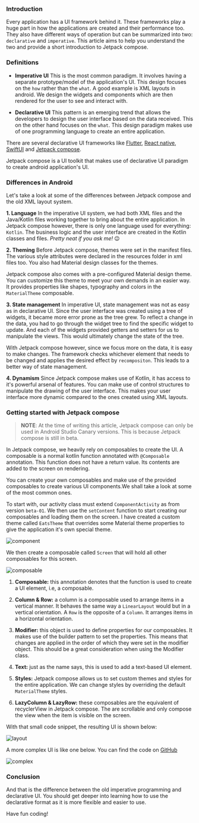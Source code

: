 ### Introduction
Every application has a UI framework behind it. These frameworks play a huge part in how the applications are created and their performance too. They also have different ways of operation but can be summarized into two: `declarative` and `imperative`. This article aims to help you understand the two and provide a short introduction to Jetpack compose.

### Definitions
- **Imperative UI**
This is the most common paradigm. It involves having a separate prototype/model of the application's UI. This design focuses on the `how` rather than the `what`. A good example is XML layouts in android. We design the widgets and components which are then rendered for the user to see and interact with.

- **Declarative UI**
This pattern is an emerging trend that allows the developers to design the user interface based on the data received. This on the other hand focuses on the `what`. This design paradigm makes use of one programming language to create an entire application.

There are several declarative UI frameworks like [Flutter](https://flutter.dev/), [React native](https://reactnative.dev/), [SwiftUI](https://developer.apple.com/tutorials/swiftui/) and [Jetpack compose](https://developer.android.com/jetpack/compose).

Jetpack compose is a UI toolkit that makes use of declarative UI paradigm to create android application's UI.

### Differences in Android
Let's take a look at some of the differences between Jetpack compose and the old XML layout system.

**1. Language**
In the imperative UI system, we had both XML files and the Java/Kotlin files working together to bring about the entire application. In Jetpack compose however, there is only one language used for everything: `Kotlin`. The business logic and the user interface are created in the Kotlin classes and files. _Pretty neat if you ask me!_ 😉

**2. Theming**
Before Jetpack compose, themes were set in the manifest files. The various style attributes were declared in the resources folder in xml files too. You also had Material design classes for the themes.

Jetpack compose also comes with a pre-configured Material design theme. You can customize this theme to meet your own demands in an easier way. It provides properties like shapes, typography and colors in the `MaterialTheme` composable.

**3. State management**
In imperative UI, state management was not as easy as in declarative UI. Since the user interface was created using a tree of widgets, it became more error prone as the tree grew. To reflect a change in the data, you had to go through the widget tree to find the specific widget to update. And each of the widgets provided getters and setters for us to manipulate the views. This would ultimately change the state of the tree.

With Jetpack compose however, since we focus more on the data, it is easy to make changes. The framework checks whichever element that needs to be changed and applies the desired effect by `recompositon`. This leads to a better way of state management.

**4. Dynamism**
Since Jetpack compose makes use of Kotlin, it has access to it's powerful arsenal of features. You can make use of control structures to manipulate the drawing of the user interface. This makes your user interface more dynamic compared to the ones created using XML layouts.

### Getting started with Jetpack compose
> **NOTE**: At the time of writing this article, Jetpack compose can only be used in Android Studio Canary versions. This is because Jetpack compose is still in beta.

In Jetpack compose, we heavily rely on composables to create the UI. A composable is a normal kotlin function annotated with `@Composable` annotation. This function does not have a return value. Its contents are added to the screen on rendering.

You can create your own composables and make use of the provided composables to create various UI components.We shall take a look at some of the most common ones.

To start with, our activity class must extend `ComponentActivity` as from version `beta-01`. We then use the `setContent` function to start creating our composables and loading them on the screen. I have created a custom theme called `EatsTheme` that overrides some Material theme properties to give the application it's own special theme.

![component](/engineering-education/declarative-vs-imperative-ui-android/component.png)

We then create a composable called `Screen` that will hold all other composables for this screen.

![composable](/engineering-education/declarative-vs-imperative-ui-android/composable.png)

1. **Composable:** this annotation denotes that the function is used to create a UI element, i.e, a composable.

2. **Column & Row:** a column is a composable used to arrange items in a vertical manner. It behaves the same way a `LinearLayout` would but in a vertical orientation. A `Row` is the opposite of a `Column`. It arranges items in a horizontal orientation.

3. **Modifier:** this object is used to define properties for our composables. It makes use of the builder pattern to set the properties. This means that changes are applied in the order of which they were set in the modifier object. This should be a great consideration when using the Modifier class.

4. **Text:** just as the name says, this is used to add a text-based UI element.

5. **Styles:** Jetpack compose allows us to set custom themes and styles for the entire application. We can change styles by overriding the default `MaterialTheme` styles.

6. **LazyColumn & LazyRow:** these composables are the equivalent of recyclerView in Jetpack compose. The are scrollable and only compose the view when the item is visible on the screen.

With that small code snippet, the resulting UI is shown below:

![layout](/engineering-education/declarative-vs-imperative-ui-android/layout.jpg)

A more complex UI is like one below. You can find the code on [GitHub](https://github.com/LinusMuema/compose/tree/section)

![complex](/engineering-education/declarative-vs-imperative-ui-android/complex.jpg)

### Conclusion
And that is the difference between the old imperative programming and declarative UI. You should get deeper into learning how to use the declarative format as it is more flexible and easier to use.

Have fun coding!

